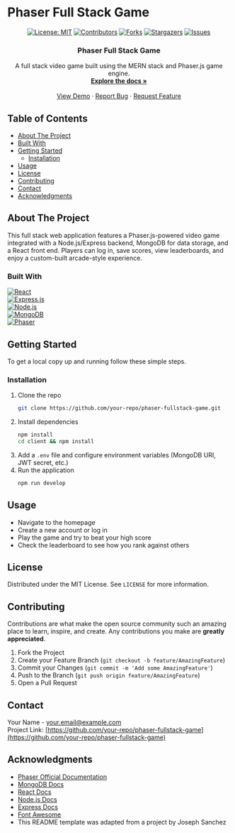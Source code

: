 # Phaser Full Stack Game

<div align="center">

[![License: MIT](https://img.shields.io/badge/License-MIT-yellow.svg)](https://opensource.org/licenses/MIT)
[![Contributors](https://img.shields.io/github/contributors/your-repo.svg?style=plastic&logo=appveyor)](https://github.com/your-repo/graphs/contributors)
[![Forks](https://img.shields.io/github/forks/your-repo.svg?style=plastic&logo=appveyor)](https://github.com/your-repo/network/members)
[![Stargazers](https://img.shields.io/github/stars/your-repo.svg?style=plastic&logo=appveyor)](https://github.com/your-repo/stargazers)
[![Issues](https://img.shields.io/github/issues/your-repo.svg?style=plastic&logo=appveyor)](https://github.com/your-repo/issues)

</div>

<div align="center">

<h3 align="center">Phaser Full Stack Game</h3>

  <p align="center">
    A full stack video game built using the MERN stack and Phaser.js game engine. <br />
    <a href="https://github.com/your-repo"><strong>Explore the docs »</strong></a>
    <br />
    <br />
    <a href="https://github.com/your-repo">View Demo</a>
    ·
    <a href="https://github.com/your-repo/issues">Report Bug</a>
    ·
    <a href="https://github.com/your-repo/issues">Request Feature</a>
  </p>
</div>

## Table of Contents

- [About The Project](#about-the-project)
- [Built With](#built-with)
- [Getting Started](#getting-started)
  - [Installation](#installation)
- [Usage](#usage)
- [License](#license)
- [Contributing](#contributing)
- [Contact](#contact)
- [Acknowledgments](#acknowledgments)

## About The Project

This full stack web application features a Phaser.js-powered video game integrated with a Node.js/Express backend, MongoDB for data storage, and a React front end. Players can log in, save scores, view leaderboards, and enjoy a custom-built arcade-style experience.

### Built With

[![React](https://img.shields.io/badge/React-20232A?style=for-the-badge&logo=react&logoColor=61DAFB)](https://reactjs.org/)  
[![Express.js](https://img.shields.io/badge/Express.js-000000?style=for-the-badge&logo=express&logoColor=white)](https://expressjs.com/)  
[![Node.js](https://img.shields.io/badge/Node.js-339933?style=for-the-badge&logo=node.js&logoColor=white)](https://nodejs.org/)  
[![MongoDB](https://img.shields.io/badge/MongoDB-4EA94B?style=for-the-badge&logo=mongodb&logoColor=white)](https://www.mongodb.com/)  
[![Phaser](https://img.shields.io/badge/Phaser-2E86C1?style=for-the-badge&logo=phaser&logoColor=white)](https://phaser.io/)  

## Getting Started

To get a local copy up and running follow these simple steps.

### Installation

1. Clone the repo
   ```sh
   git clone https://github.com/your-repo/phaser-fullstack-game.git
   ```
2. Install dependencies
   ```sh
   npm install
   cd client && npm install
   ```
3. Add a `.env` file and configure environment variables (MongoDB URI, JWT secret, etc.)
4. Run the application
   ```sh
   npm run develop
   ```

## Usage

- Navigate to the homepage
- Create a new account or log in
- Play the game and try to beat your high score
- Check the leaderboard to see how you rank against others

## License

Distributed under the MIT License. See `LICENSE` for more information.

## Contributing

Contributions are what make the open source community such an amazing place to learn, inspire, and create. Any contributions you make are **greatly appreciated**.

1. Fork the Project  
2. Create your Feature Branch (`git checkout -b feature/AmazingFeature`)  
3. Commit your Changes (`git commit -m 'Add some AmazingFeature'`)  
4. Push to the Branch (`git push origin feature/AmazingFeature`)  
5. Open a Pull Request

## Contact

Your Name - your.email@example.com  
Project Link: [https://github.com/your-repo/phaser-fullstack-game](https://github.com/your-repo/phaser-fullstack-game)

## Acknowledgments

- [Phaser Official Documentation](https://phaser.io/)
- [MongoDB Docs](https://docs.mongodb.com/)
- [React Docs](https://reactjs.org/docs/getting-started.html)
- [Node.js Docs](https://nodejs.org/en/docs/)
- [Express Docs](https://expressjs.com/)
- [Font Awesome](https://fontawesome.com/)
- This README template was adapted from a project by Joseph Sanchez


